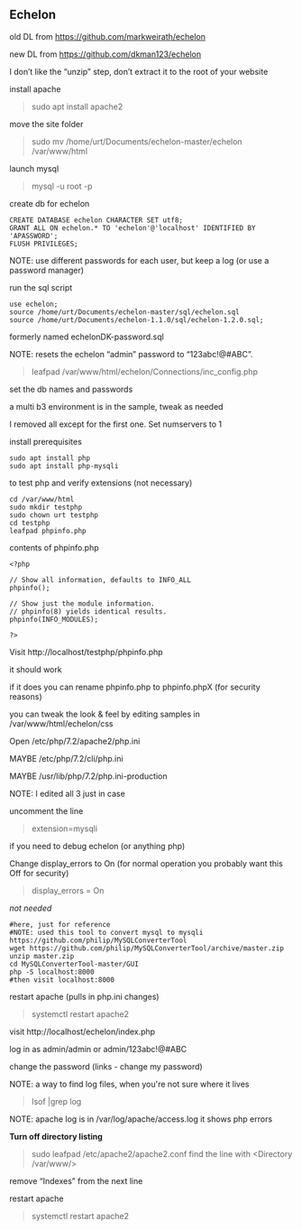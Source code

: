 ## Echelon

old DL from https://github.com/markweirath/echelon

new DL from https://github.com/dkman123/echelon

I don’t like the “unzip” step, don’t extract it to the root of your website

install apache
> sudo apt install apache2

move the site folder
> sudo mv /home/urt/Documents/echelon-master/echelon /var/www/html

launch mysql
> mysql -u root -p

create db for echelon
```
CREATE DATABASE echelon CHARACTER SET utf8;
GRANT ALL ON echelon.* TO 'echelon'@'localhost' IDENTIFIED BY 'APASSWORD';
FLUSH PRIVILEGES;
```
NOTE: use different passwords for each user, but keep a log (or use a password manager)

run the sql script
```
use echelon;
source /home/urt/Documents/echelon-master/sql/echelon.sql
source /home/urt/Documents/echelon-1.1.0/sql/echelon-1.2.0.sql;
```
formerly named echelonDK-password.sql

NOTE: resets the echelon “admin” password to “123abc!@#ABC”.


> leafpad /var/www/html/echelon/Connections/inc_config.php

set the db names and passwords

a multi b3 environment is in the sample, tweak as needed

I removed all except for the first one. Set numservers to 1

install prerequisites
```
sudo apt install php
sudo apt install php-mysqli
```

to test php and verify extensions (not necessary)
```
cd /var/www/html
sudo mkdir testphp
sudo chown urt testphp
cd testphp
leafpad phpinfo.php
```
contents of phpinfo.php
```
<?php

// Show all information, defaults to INFO_ALL
phpinfo();

// Show just the module information.
// phpinfo(8) yields identical results.
phpinfo(INFO_MODULES);

?>
```

Visit http://localhost/testphp/phpinfo.php

it should work

if it does you can rename phpinfo.php to phpinfo.phpX (for security reasons)

you can tweak the look & feel by editing samples in /var/www/html/echelon/css

Open /etc/php/7.2/apache2/php.ini

MAYBE /etc/php/7.2/cli/php.ini

MAYBE /usr/lib/php/7.2/php.ini-production

NOTE: I edited all 3 just in case

uncomment the line 
> extension=mysqli

if you need to debug echelon (or anything php)

Change display_errors to On (for normal operation you probably want this Off for security)
> display_errors = On

*not needed*
```
#here, just for reference
#NOTE: used this tool to convert mysql to mysqli https://github.com/philip/MySQLConverterTool
wget https://github.com/philip/MySQLConverterTool/archive/master.zip
unzip master.zip
cd MySQLConverterTool-master/GUI
php -S localhost:8000
#then visit localhost:8000
```

restart apache (pulls in php.ini changes)
> systemctl restart apache2

visit http://localhost/echelon/index.php

log in as admin/admin or admin/123abc!@#ABC

change the password (links - change my password)

NOTE: a way to find log files, when you're not sure where it lives
> lsof |grep log

NOTE: apache log is in  /var/log/apache/access.log  it shows php errors

**Turn off directory listing**
> sudo leafpad /etc/apache2/apache2.conf
find the line with <Directory /var/www/>

remove “Indexes” from the next line

restart apache
> systemctl restart apache2
